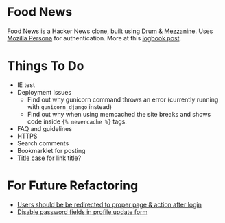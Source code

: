 Food News
=========

[Food News](http://food.hypertexthero.com) is a Hacker News clone, built using [Drum](http://drum.jupo.org/) & [Mezzanine](http://http://mezzanine.jupo.org/). Uses [Mozilla Persona](https://persona.org) for authentication. More at this [logbook post](http://hypertexthero.com/logbook/2013/10/intro-food-news/).

Things To Do
==========

- IE test
- Deployment Issues
    - Find out why gunicorn command throws an error (currently running with `gunicorn_django` instead)
    - Find out why when using memcached the site breaks and shows code inside `{% nevercache %}` tags.
- FAQ and guidelines
- HTTPS
- Search comments
- Bookmarklet for posting
- [Title case](https://pypi.python.org/pypi/titlecase/0.4) for link title?


For Future Refactoring
======================

- [Users should be be redirected to proper page & action after login](https://github.com/mozilla/django-browserid/issues/205)
- [Disable password fields in profile update form](http://stackoverflow.com/a/12648124/412329)